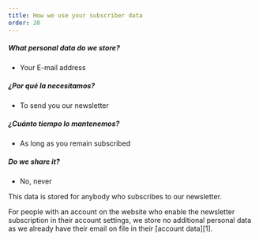 ```yaml
---
title: How we use your subscriber data
order: 20
---
```


##### What personal data do we store?

- Your E-mail address

##### ¿Por qué la necesitamos?

- To send you our newsletter

##### ¿Cuánto tiempo lo mantenemos?

- As long as you remain subscribed

##### Do we share it?

- No, never

<Note> 

This data is stored for anybody who subscribes to our newsletter.

For people with an account on the website who enable the newsletter subscription in their account settings, we store no additional personal data as we already have their email on file in their [account data][1].

</Note>
